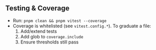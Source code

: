 ## Testing & Coverage
- Run: `pnpm clean && pnpm vitest --coverage`
- Coverage is whitelisted (see `vitest.config.*`). To graduate a file:
  1) Add/extend tests
  2) Add glob to `coverage.include`
  3) Ensure thresholds still pass

